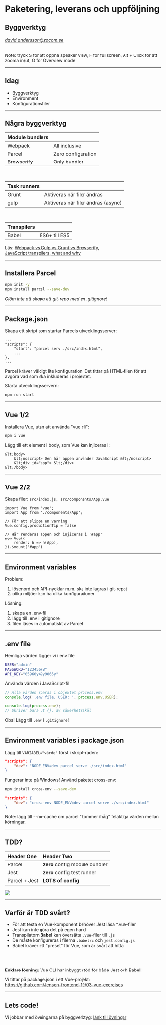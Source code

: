<!-- .slide: class="intro" -->
# Paketering, leverans och uppföljning
## Byggverktyg
###### david.andersson@zocom.se

Note: tryck S för att öppna speaker view,
F för fullscreen,
Alt + Click för att zooma in/ut,
O för Overview mode

---
<!-- .slide: class="complex pink" -->
## Idag

+ Byggverktyg
+ Environment
+ Konfigurationsfiler

---
<!-- .slide: class="basic blue" -->
## Några byggverktyg
| Module bundlers |                    |
| :-------------- | :----------------- |
| Webpack         | All inclusive      |
| Parcel          | Zero configuration |
| Browserify      | Only bundler       |

<br>

| Task runners  |              |
| :------------ | :----------- |
| Grunt         | Aktiveras när filer ändras         |
| gulp          | Aktiveras när filer ändras (async) |
<!-- .element: class="fragment" -->

<br>

| Transpilers |               |
| :---------- | :------------ |
| Babel       | ES6+ till ES5 |
<!-- .element: class="fragment" -->

Läs: [Webpack vs Gulp vs Grunt vs Browserify](https://alligator.io/tooling/webpack-gulp-grunt-browserify/), <br>
[JavaScript transpilers, what and why](https://scotch.io/tutorials/javascript-transpilers-what-they-are-why-we-need-them)


---
<!-- .slide: class="basic blue" -->
## Installera Parcel
```bash
npm init -y
npm install parcel --save-dev
```

*Glöm inte att skapa ett git-repo med en .gitignore!*


---
<!-- .slide: class="basic blue" -->
## Package.json
Skapa ett skript som startar Parcels utvecklingsserver:
```json[3]
...
"scripts": {
	"start": "parcel serv ./src/index.html",
	...
},
...
```

Parcel kräver väldigt lite konfiguration. Det tittar på HTML-filen för att avgöra vad som ska inkluderas i projektet.

Starta utvecklingsservern: <br>
```bash
npm run start
```


---
<!-- .slide: class="basic blue" -->
## Vue 1/2
Installera Vue, utan att använda "vue cli":
```bash
npm i vue
```

Lägg till ett element i body, som Vue kan injiceras i:
```html[3]
&lt;body>
	&lt;noscript> Den här appen använder JavaScript &lt;/noscript>
	&lt;div id="app"> &lt;/div>
&lt;/body>
```


---
<!-- .slide: class="basic blue" -->
## Vue 2/2
Skapa filer: `src/index.js, src/components/App.vue`
```vue
import Vue from 'vue';
import App from './components/App';

// För att slippa en varning
Vue.config.productionTip = false

// Här renderas appen och injiceras i '#app'
new Vue({
    render: h => h(App),
}).$mount('#app')
```


---
<!-- .slide: class="basic blue" -->
## Environment variables
Problem:
1. lösenord och API-nycklar m.m. ska inte lagras i git-repot<!-- .element: class="fragment" -->
2. olika miljöer kan ha olika konfigurationer<!-- .element: class="fragment" -->

Lösning:<!-- .element: class="fragment" -->
1. skapa en .env-fil<!-- .element: class="fragment" -->
2. lägg till .env i .gitignore<!-- .element: class="fragment" -->
2. filen läses in automatiskt av Parcel<!-- .element: class="fragment" -->



---
<!-- .slide: class="basic blue" -->
## .env file
Hemliga värden lägger vi i env file
```bash
USER="admin"
PASSWORD="I234567B"
API_KEY="05960y49y9065y"
```

Använda värden i JavaScript-fil
```javascript
// Alla värden sparas i objektet process.env
console.log('.env file, USER: ', process.env.USER);

console.log(process.env);
// Skriver bara ut {}, av säkerhetsskäl
```

Obs! Lägg till `.env` i `.gitignore`!


---
<!-- .slide: class="basic blue" -->
## Environment variables i package.json
Lägg till `VARIABEL="värde"` först i skript-raden:
```package.json
"scripts": {
	"dev": "NODE_ENV=dev parcel serve ./src/index.html"
}
```

Fungerar inte på Windows! Använd paketet cross-env:
```bash
npm install cross-env --save-dev
```
```package.json
"scripts": {
	"dev": "cross-env NODE_ENV=dev parcel serve ./src/index.html"
}
```

Note: lägg till --no-cache om parcel "kommer ihåg" felaktiga värden mellan körningar.

---
<!-- .slide: class="basic blue" -->
## TDD?
| Header One   | Header Two     |
| :----------- | :------------- |
| Parcel       | **zero** config module bundler |
| Jest         | **zero** config test runner    |
| Parcel + Jest | **LOTS of config**<!-- .element: class="fragment" --> |


![](https://media.giphy.com/media/glmRyiSI3v5E4/giphy.gif)<!-- .element: class="fragment" -->


---
<!-- .slide: class="basic blue" -->
## Varför är TDD svårt?
+ För att testa en Vue-komponent behöver Jest läsa *.vue-filer
+ Jest kan inte göra det på egen hand
+ Transpilatorn **Babel** kan översätta `.vue`-filer till `.js`
+ De måste konfigureras i filerna `.babelrc` och `jest.config.js`
+ Babel kräver ett "preset" för Vue, som är svårt att hitta

<br><br>

**Enklare lösning:** Vue CLI har inbyggt stöd för både Jest och Babel!

Vi tittar på package.json i ett Vue-projekt: <br> https://github.com/Jensen-frontend-19/03-vue-exercises


---
<!-- .slide: class="code" -->

## Lets code!
Vi jobbar med övningarna på byggverktyg:
[länk till övningar](https://docs.google.com/document/d/1MronC9nu7B6z46g2OZ8BQ610TCAtqMjXxcyD8zvH_Fo/edit?usp=sharing)
